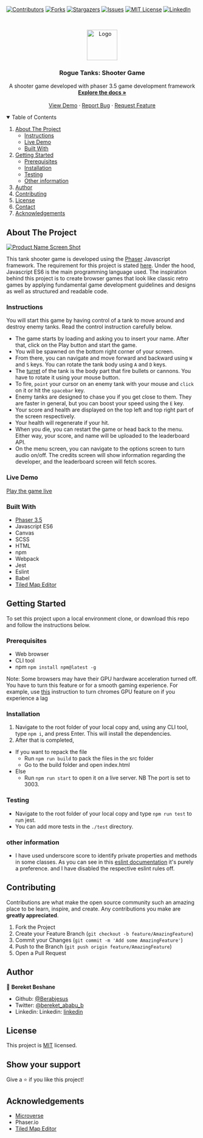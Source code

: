 [![Contributors][contributors-shield]][contributors-url]
[![Forks][forks-shield]][forks-url]
[![Stargazers][stars-shield]][stars-url]
[![Issues][issues-shield]][issues-url]
[![MIT License][license-shield]][license-url]
[![LinkedIn][linkedin-shield]][linkedin-url]



<!-- PROJECT LOGO -->
<br />
<p align="center">
  <a href="https://github.com/Berabjesus/Tank-Shooter-Game">
    <img src="images/logo.png" alt="Logo" width="80" height="80">
  </a>

  <h3 align="center">Rogue Tanks: Shooter Game</h3>

  <p align="center">
    A shooter game developed with phaser 3.5 game development framework
    <br />
    <a href="https://github.com/Berabjesus/Tank-Shooter-Game"><strong>Explore the docs »</strong></a>
    <br />
    <br />
    <a href="">View Demo</a>
    ·
    <a href="https://github.com/Berabjesus/Tank-Shooter-Game/issues">Report Bug</a>
    ·
    <a href="https://github.com/Berabjesus/Tank-Shooter-Game/issues">Request Feature</a>
  </p>
</p>



<!-- TABLE OF CONTENTS -->
<details open="open">
  <summary>Table of Contents</summary>
  <ol>
    <li>
      <a href="#about-the-project">About The Project</a>
      <ul>
        <li><a href="#Instructions">Instructions</a></li>
        <li><a href="#Live">Live Demo</a></li>
        <li><a href="#built-with">Built With</a></li>
      </ul>
    </li>
    <li>
      <a href="#getting-started">Getting Started</a>
      <ul>
        <li><a href="#Prerequisites">Prerequisites</a></li>
        <li><a href="#Installation">Installation</a></li>
        <li><a href="#Testing">Testing</a></li>
        <li><a href="#Other-Info">Other information</a></li>
      </ul>
    </li>
    <li><a href="#roadmap">Author</a></li>
    <li><a href="#contributing">Contributing</a></li>
    <li><a href="#license">License</a></li>
    <li><a href="#contact">Contact</a></li>
    <li><a href="#acknowledgements">Acknowledgements</a></li>
  </ol>
</details>



<!-- ABOUT THE PROJECT -->
## About The Project

[![Product Name Screen Shot][product-screenshot]](https://example.com)

This tank shooter game is developed using the [Phaser](https://phaser.io/) Javascript framework. The requirement for this project is stated [here](https://www.notion.so/Shooter-game-203e819041c7486bb36f9e65faecba27). Under the hood, Javascript ES6 is the main programming language used. The inspiration behind this project is to create browser games that look like classic retro games by applying fundamental game development guidelines and designs as well as structured and readable code.



### Instructions
You will start this game by having control of a tank to move around and destroy enemy tanks. Read the control instruction carefully below.
- The game starts by loading and asking you to insert your name. After that, click on the Play button and start the game.
- You will be spawned on the bottom right corner of your screen. 
- From there, you can navigate and move forward and backward using `W` and `S` keys. You can rotate the tank body using `A` and `D` keys.
- The [turret](https://bitsofwar.com/3214-thickbox_bosky/legionary-assault-tank-turret-heavy-autocannon.jpg) of the tank is the body part that fire bullets or cannons. You have to rotate it using your mouse button.
- To fire, `point` your cursor on an enemy tank with your mouse and `click` on it or hit the `spacebar` key.
- Enemy tanks are designed to chase you if you get close to them. They are faster in general, but you can boost your speed using the `E` key.
- Your score and health are displayed on the top left and top right part of the screen respectively.
- Your health will regenerate if your hit. 
- When you die, you can restart the game or head back to the menu. Either way, your score, and name will be uploaded to the leaderboard API. 
- On the menu screen, you can navigate to the options screen to turn audio on/off. The credits screen will show information regarding the developer, and the leaderboard screen will fetch scores.

### Live Demo
[Play the game live]()

### Built With

* [Phaser 3.5](https://phaser.io/)
* Javascript ES6
* Canvas
* SCSS
* HTML
* npm
* Webpack
* Jest
* Eslint
* Babel
* [Tiled Map Editor](https://www.mapeditor.org/)

<!-- GETTING STARTED -->
## Getting Started

To set this project upon a local environment clone, or download this repo and follow the instructions below.

### Prerequisites
- Web browser
- CLI tool
- npm
  `npm install npm@latest -g`
  
Note: Some browsers may have their GPU hardware acceleration turned off. You have to turn this feature or for a smooth gaming experience. For example, use [this](https://www.lifewire.com/hardware-acceleration-in-chrome-4125122) instruction to turn chromes GPU feature on if you experience a lag

### Installation
1. Navigate to the root folder of your local copy and, using any CLI tool, type `npm i`, and press Enter. This will install the dependencies.
2. After that is completed, 
- If you want to repack the file
  - Run `npm run build` to pack the files in the src folder
  - Go to the build folder and open index.html
- Else
  - Run `npm run start` to open it on a live server. NB The port is set to 3003. 

### Testing
- Navigate to the root folder of your local copy and type `npm run test` to run jest.
- You can add more tests in the `./test` directory.
### other information
- I have used underscore score to identify private properties and methods in some classes. As you can see in this [eslint documentation](https://eslint.org/docs/rules/no-underscore-dangle) it's purely a preference. and I have disabled the respective eslint rules off.


<!-- CONTRIBUTING -->
## Contributing

Contributions are what make the open source community such an amazing place to be learn, inspire, and create. Any contributions you make are **greatly appreciated**.

1. Fork the Project
2. Create your Feature Branch (`git checkout -b feature/AmazingFeature`)
3. Commit your Changes (`git commit -m 'Add some AmazingFeature'`)
4. Push to the Branch (`git push origin feature/AmazingFeature`)
5. Open a Pull Request

## Author

👤 **Bereket Beshane**

- Github: [@Berabjesus](https://github.com/Berabjesus)
- Twitter: [@bereket_ababu_b](https://twitter.com/bereket_ababu_b)
- Linkedin: Linkedin: [linkedin](https://www.linkedin.com/in/bereket-beshane-a1b75a1a9/) 

<!-- LICENSE -->
## License

This project is [MIT](lic.url) licensed.

## Show your support

Give a ⭐️ if you like this project!

<!-- ACKNOWLEDGEMENTS -->
## Acknowledgements
* [Microverse](Microverse.org)
* Phaser.io
* [Tiled Map Editor](https://www.mapeditor.org/)

[contributors-shield]: https://img.shields.io/github/contributors/Berabjesus/Tank-Shooter-Game.svg?style=for-the-badge
[contributors-url]: https://github.com/Berabjesus/Tank-Shooter-Game/graphs/contributors
[forks-shield]: https://img.shields.io/github/forks/Berabjesus/Tank-Shooter-Game.svg?style=for-the-badge
[forks-url]: https://github.com/Berabjesus/Tank-Shooter-Game/network/members
[stars-shield]: https://img.shields.io/github/stars/Berabjesus/Tank-Shooter-Game.svg?style=for-the-badge
[stars-url]: https://github.com/Berabjesus/Tank-Shooter-Game/stargazers
[issues-shield]: https://img.shields.io/github/issues/Berabjesus/Tank-Shooter-Game.svg?style=for-the-badge
[issues-url]: https://github.com/Berabjesus/Tank-Shooter-Game/issues
[license-shield]: https://img.shields.io/github/license/Berabjesus/Tank-Shooter-Game.svg?style=for-the-badge
[license-url]: https://github.com/Berabjesus/Tank-Shooter-Game/blob/master/LICENSE.txt
[linkedin-shield]: https://img.shields.io/badge/-LinkedIn-black.svg?style=for-the-badge&logo=linkedin&colorB=555
[linkedin-url]: https://www.linkedin.com/in/bereketbeshane/
[product-screenshot]: images/screenshot.png
